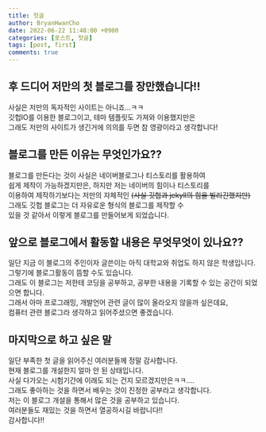 ```yaml
---
title: 첫글
author: BryanHwanCho
date: 2022-06-22 11:48:00 +0900
categories: [포스트, 첫글]
tags: [post, first]
comments: true
---
```



## 후 드디어 저만의 첫 블로그를 장만했습니다!!
사실은 저만의 독자적인 사이트는 아니죠...ㅋㅋ  
깃헙IO를 이용한 블로그이고, 테마 템플릿도 가져와 이용했지만은  
그래도 저만의 사이트가 생긴거에 의의를 두면 참 영광이라고 생각합니다!

## 블로그를 만든 이유는 무엇인가요??
블로그를 만든다는 것이 사실은 네이버블로그나 티스토리를 활용하여  
쉽게 제작이 가능하겠지만은, 하지만 저는 네이버의 힘이나 티스토리를  
이용하여 제작하기보다는 저만의 자체적인 ~~(사실 깃헙과 jekyll의 힘을 빌리긴했지만)~~  
그래도 깃헙 블로그는 더 자유로운 형식의 블로그를 제작할 수  
있을 것 같아서 이렇게 블로그를 만들어보게 되었습니다.

## 앞으로 블로그에서 활동할 내용은 무엇무엇이 있나요??
일단 지금 이 블로그의 주인이자 글쓴이는 아직 대학교와 취업도 하지 않은 학생입니다.  
그렇기에 블로그활동이 뜸할 수도 있습니다.  
그래도 이 블로그는 저한테 코딩을 공부하고, 공부한 내용을 기록할 수 있는 공간이 되었으면 합니다.  
그래서 아마 프로그래밍, 개발언어 관련 글이 많이 올라오지 않을까 싶은데요,  
컴퓨터 관련 블로그라 생각하고 읽어주셨으면 좋겠습니다.

## 마지막으로 하고 싶은 말
일단 부족한 첫 글을 읽어주신 여러분들께 정말 감사합니다.  
현재 블로그를 개설한지 얼마 안 된 상태입니다.  
사실 다가오는 시험기간에 이래도 되는 건지 모르겠지만은ㅋㅋ....  
그래도 좋아하는 것을 하면서 배우는 것이 진정한 공부라고 생각합니다.  
저는 이 블로그 개설을 통해서 많은 것을 공부하고 있습니다.  
여러분들도 재밌는 것을 하면서 열공하시길 바랍니다!!  
감사합니다!!